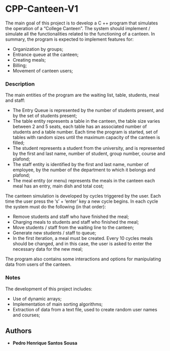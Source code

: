 # CPP-Canteen-V1

The main goal of this project is to develop a C ++ program that simulates the operation of a “College Canteen”. The system should implement / simulate all the functionalities related to the functioning of a
canteen. In summary, the program is expected to implement features for:
* Organization by groups;
* Entrance queue at the canteen;
* Creating meals;
* Billing;
* Movement of canteen users;

### Description

The main entities of the program are the waiting list, table, students, meal and staff:
* The Entry Queue is represented by the number of students present, and by the set of students present;
* The table entity represents a table in the canteen, the table size varies between 2 and 5 seats, each table has an associated number of students and a table number. Each time the program is started, set of tables with random sizes until the maximum capacity of the canteen is filled;
* The student represents a student from the university, and is represented by the first and last name, number of student, group number, course and plafond;
* The staff entity is identified by the first and last name, number of employee, by the number of the department to which it belongs and plafond;
* The meal entity (or menu) represents the meals in the canteen each meal has an entry, main dish and total cost;

The canteen simulation is developed by cycles triggered by the user. Each time the user press the ‘s’ + ‘enter’ key a new cycle begins. In each cycle the system must do the following (in that order):
* Remove students and staff who have finished the meal;
* Charging meals to students and staff who finished the meal;
* Move students / staff from the waiting line to the canteen;
* Generate new students / staff to queue;
* In the first iteration, a meal must be created. Every 10 cycles meals should be changed, and in this case, the user is asked to enter the necessary data for the new meal;

The program also contains some interactions and options for manipulating data from users of the canteen.

### Notes

The development of this project includes:
* Use of dynamic arrays;
* Implementation of main sorting algorithms;
* Extraction of data from a text file, used to create random user names and courses;

## Authors

* **Pedro Henrique Santos Sousa**
